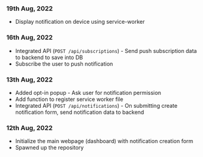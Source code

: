 ### 19th Aug, 2022

* Display notification on device using service-worker 

### 16th Aug, 2022

* Integrated API (`POST /api/subscriptions`) - Send push subscription data to backend to save into DB
* Subscribe the user to push notification

### 13th Aug, 2022

* Added opt-in popup - Ask user for notification permission
* Add function to register service worker file
* Integrated API (`POST /api/notifications`) - On submitting create notification form, send notification data to backend

### 12th Aug, 2022

* Initialize the main webpage (dashboard) with notification creation form
* Spawned up the repository
